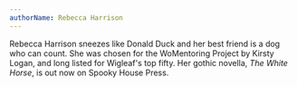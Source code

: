 ```yaml
---
authorName: Rebecca Harrison
---
```

Rebecca Harrison sneezes like Donald Duck and her best friend is a dog who can count. She was chosen for the WoMentoring Project by Kirsty Logan, and long listed for Wigleaf's top fifty. Her gothic novella, *The White Horse*, is out now on Spooky House Press.
